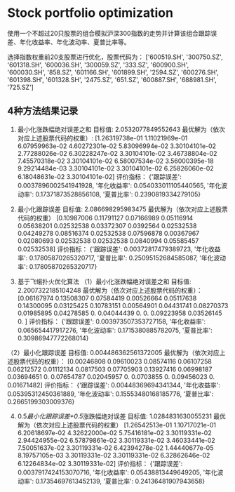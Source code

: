 # Stock portfolio optimization
 使用一个不超过20只股票的组合模拟沪深300指数的走势并计算该组合跟踪误差、年化收益率、年化波动率、夏普比率等。

选择指数权重前20支股票进行优化，股票代码为：
['600519.SH', '300750.SZ', '601318.SH', '600036.SH', '300059.SZ', '333.SZ', '600900.SH', '600030.SH', '858.SZ', '601166.SH', '601899.SH', '2594.SZ', '600276.SH', '601398.SH', '601328.SH', '2475.SZ', '651.SZ', '600887.SH', '688981.SH', '725.SZ']

## 4种方法结果记录
1. 最小化涨跌幅绝对误差之和
目标值: 2.0532077849552643
最优解为（依次对应上述股票代码的权重）:
[1.26319738e-01 1.11021969e-01 6.07959963e-02 4.60272301e-02
 5.83096994e-02 3.30104101e-02 2.77288026e-02 6.30228247e-02
 3.30104101e-02 3.46738804e-02 7.45570318e-02 3.30104101e-02
 6.58007534e-02 3.56000395e-18 9.29214484e-03 3.30104101e-02
 3.30104101e-02 6.25826060e-02 6.18048631e-02 3.30104101e-02]
评价指标：
{'跟踪误差': 0.0037896002541941928,
 '年化收益率': 0.054033011105440565,
 '年化波动率': 0.17371873528856108,
 '夏普比率': 0.2390819334279105}

2. 最小化跟踪误差
目标值: 2.086698295983475
最优解为（依次对应上述股票代码的权重）
[0.10987006 0.11791127 0.07166989 0.05116914 0.05638201 0.02532538
 0.03372307 0.0392564  0.02532538 0.04249278 0.08516374 0.02532538
 0.07596878 0.00367967 0.02080693 0.02532538 0.02532538 0.0840994 
 0.05585457 0.02532538]
评价指标：
{'跟踪误差': 0.00372817479389723,
 '年化收益率': 0.17805870265320717,
 '夏普比率': 0.25095152684585087,
 '年化波动率': 0.17805870265320717}
 
 3. 基于飞蛾扑火优化算法
（1）最小化涨跌幅绝对误差之和
目标值: 2.2007322185104248
最优解为（依次对应上述股票代码的权重）：
[0.06167974 0.13508307 0.07584419 0.00526664 0.05117638 0.14300095
  0.03125425 0.10783151 0.00564901 0.04431741 0.08270373 0.01985895
  0.04278585 0.         0.04044439 0.         0.         0.09223958
  0.03526145 0.        ]
评价指标：
{'跟踪误差': 0.003973507353727158,
 '年化收益率': 0.065654417917276,
 '年化波动率': 0.1715380885782075,
 '夏普比率': 0.30986947772268014}

（2）最小化跟踪误差
目标值: 0.004486362561372005
最优解为（依次对应上述股票代码的权重）：
 [0.00246808 0.09610023 0.08574116 0.06107258 0.06212572 0.01112134
  0.0817503  0.07705903 0.13927416 0.06998187 0.03694651 0.
  0.07654787 0.02045957 0.         0.0703855  0.         0.09456023
  0.         0.01671482]
评价指标：
{'跟踪误差': 0.00448369694341344,
 '年化收益率': 0.05395312450361889,
 '年化波动率': 0.15553480168185776,
 '夏普比率': 0.2665199303009376}

4. 0.5*最小化跟踪误差+0.5*涨跌幅绝对误差
目标值: 1.0284831630055231
最优解为（依次对应上述股票代码的权重）
[1.26542513e-01 1.10717021e-01 6.20618697e-02 4.32622000e-02
 5.75416181e-02 3.30119331e-02 2.94424955e-02 6.57879861e-02
 3.30119331e-02 3.46033441e-02 7.50051637e-02 3.30119331e-02
 6.42394278e-02 1.44440677e-05 8.19757105e-03 3.30119331e-02
 3.30119331e-02 6.32862646e-02 6.12264834e-02 3.30119331e-02]
评价指标：
{'跟踪误差': 0.0037917424153070716,
 '年化收益率': 0.05438813449649205,
 '年化波动率': 0.17354697613452139,
 '夏普比率': 0.24136481907943658}




